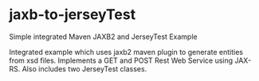 # jaxb-to-jerseyTest
Simple integrated Maven JAXB2 and JerseyTest Example

Integrated example which uses jaxb2 maven plugin to generate entities from xsd files. 
Implements a GET and POST Rest Web Service using JAX-RS.
Also includes two JerseyTest classes.
